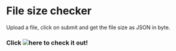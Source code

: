 # File size checker
Upload a file, click on submit and get the file size as JSON in byte.

### Click ![here](https://checkfilesize.glitch.me) to check it out!
